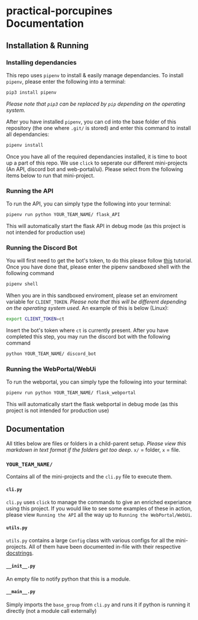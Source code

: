 # practical-porcupines Documentation

## Installation & Running

### Installing dependancies

This repo uses `pipenv` to install & easily manage dependancies. To install `pipenv`, please enter the following into a terminal:

```bash
pip3 install pipenv
```

*Please note that `pip3` can be replaced by `pip` depending on the operating system.*

After you have installed `pipenv`, you can cd into the base folder of this repository (the one where `.git/` is stored) and enter this command to install all dependancies:

```bash
pipenv install
```

Once you have all of the required dependancies installed, it is time to boot up a part of this repo. We use `click` to seperate our different mini-projects (An API, discord bot and web-portal/ui). Please select from the following items below to run that mini-project.

### Running the API

To run the API, you can simply type the following into your terminal:

```bash
pipenv run python YOUR_TEAM_NAME/ flask_API
```

This will automatically start the flask API in debug mode (as this project is not intended for production use)

### Running the Discord Bot

You will first need to get the bot's token, to do this please follow [this](https://www.writebots.com/discord-bot-token/) tutorial. Once you have done that, please enter the pipenv sandboxed shell with the following command

```bash
pipenv shell
```

When you are in this sandboxed enviroment, please set an enviroment variable for `CLIENT_TOKEN`. *Please note that this will be different depending on the operating system used*. An example of this is below (Linux):

```bash
export CLIENT_TOKEN=ct
```

Insert the bot's token where `ct` is currently present. After you have completed this step, you may run the discord bot with the following command

```bash
python YOUR_TEAM_NAME/ discord_bot
```

### Running the WebPortal/WebUi

To run the webportal, you can simply type the following into your terminal:

```bash
pipenv run python YOUR_TEAM_NAME/ flask_webportal
```

This will automatically start the flask webportal in debug mode (as this project is not intended for production use)

## Documentation

All titles below are files or folders in a child-parent setup. *Please view this markdown in text format if the folders get too deep*. `x/` = folder, `x` = file.

### `YOUR_TEAM_NAME/`

Contains all of the mini-projects and the `cli.py` file to execute them.

#### `cli.py`

`cli.py` uses `click` to manage the commands to give an enriched experiance using this project. If you would like to see some examples of these in action, please view `Running the API` all the way up to `Running the WebPortal/WebUi`.

#### `utils.py`

`utils.py` contains a large `Config` class with various configs for all the mini-projects. All of them have been documented in-file with their respective [docstrings](https://pypi.org/project/docstring/).

#### `__init__.py`

An empty file to notify python that this is a module.

#### `__main__.py`

Simply imports the `base_group` from `cli.py` and runs it if python is running it directly (not a module call externally)
